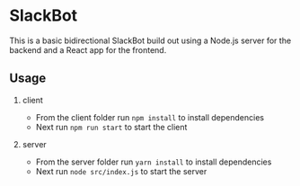 # SlackBot

This is a basic bidirectional SlackBot build out using a Node.js server for the backend and a React app for the frontend.

## Usage

1. client
   - From the client folder run `npm install` to install dependencies
   - Next run `npm run start` to start the client

2. server
   - From the server folder run `yarn install` to install dependencies
   - Next run `node src/index.js` to start the server
